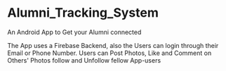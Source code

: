 # Alumni_Tracking_System

An Android App to Get your Alumni connected 

The App uses a Firebase Backend, also the Users can login through their Email or Phone Number.
Users can Post Photos, Like and Comment on Others' Photos follow and Unfollow fellow App-users
